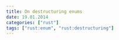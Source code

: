 ```yaml
---
title: On destructuring enums
date: 19.01.2014
categories: ["rust"]
tags: ["rust:enum", "rust:destructuring"]
---
```

